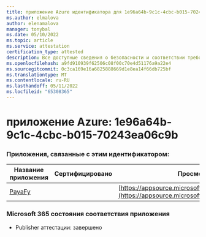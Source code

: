 ```yaml
---
title: приложение Azure идентификатора для 1e96a64b-9c1c-4cbc-b015-70243ea06c9b
ms.author: elmalova
author: elenamalova
manager: tonybal
ms.date: 05/10/2022
ms.topic: article
ms.service: attestation
certification_type: attested
description: Все доступные сведения о безопасности и соответствии требованиям для 1e96a64b-9c1c-4cbc-b015-70243ea06c9b.
ms.openlocfilehash: a9fd910939f62506c08f00c70e4d51176a9a22e4
ms.sourcegitcommit: 0c3ca169e16a6825888669d1e8ea14f66db725bf
ms.translationtype: MT
ms.contentlocale: ru-RU
ms.lasthandoff: 05/11/2022
ms.locfileid: "65308365"
---
```

# <a name="azure-app-id-1e96a64b-9c1c-4cbc-b015-70243ea06c9b"></a>приложение Azure: 1e96a64b-9c1c-4cbc-b015-70243ea06c9b


### <a name="apps-associated-with-this-id"></a>Приложения, связанные с этим идентификатором:
| **Название приложения** | **Сертифицировано** | **Просмотр в AppSource** |
|--------------|---------------|-----------------------|
| [PayaFy](../forward/WA200003397.md) |  | [https://appsource.microsoft.com/product/office/WA200003397](https://appsource.microsoft.com/product/office/WA200003397) |

### <a name="microsoft-365-app-compliance-status"></a>Microsoft 365 состояния соответствия приложения
- Publisher аттестации: завершено
